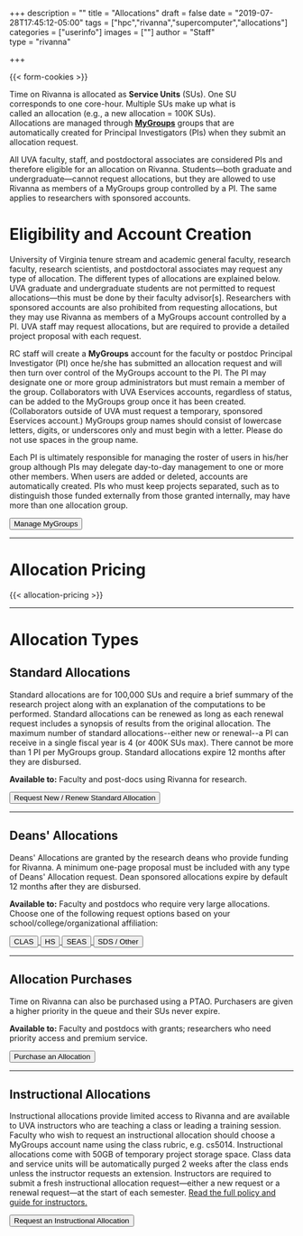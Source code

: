 +++
description = ""
title = "Allocations"
draft = false
date = "2019-07-28T17:45:12-05:00"
tags = ["hpc","rivanna","supercomputer","allocations"]
categories = ["userinfo"]
images = [""]
author = "Staff"  
type = "rivanna"

+++

{{< form-cookies >}}

<script>
var user_token = getCookie("__user_token");
</script>

<div class="bd-callout bd-callout-warning">
<div style="float:right;margin:2rem;"><i class="fas fa-user-clock fa-5x" aria-hidden="true"></i></div>
<p>Time on Rivanna is allocated as <b>Service Units</b> (SUs). One SU corresponds to one core-hour. Multiple SUs make up what is called an allocation (e.g., a new allocation = 100K SUs). Allocations are managed through <a href="https://mygroups.virginia.edu/" target="_new" style="font-weight:bold;">MyGroups</a> groups that are automatically created for Principal Investigators (PIs) when they submit an allocation request. </p>
<p>All UVA faculty, staff, and postdoctoral associates are considered PIs and therefore eligible for an allocation on Rivanna. Students—both graduate and undergraduate—cannot request allocations, but they are allowed to use Rivanna as members of a MyGroups group controlled by a PI. The same applies to researchers with sponsored accounts.</p>
</div>

# Eligibility and Account Creation

University of Virginia tenure stream and academic general faculty, research faculty, research scientists, and postdoctoral associates may request any type of allocation. The different types of allocations are explained below. UVA graduate and undergraduate students are not permitted to request allocations—this must be done by their faculty advisor[s]. Researchers with sponsored accounts are also prohibited from requesting allocations, but they may use Rivanna as members of a MyGroups account controlled by a PI. UVA staff may request allocations, but are required to provide a detailed project proposal with each request.

RC staff will create a **MyGroups** account for the faculty or postdoc Principal Investigator (PI) once he/she has submitted an allocation request and will then turn over control of the MyGroups account to the PI. The PI may designate one or more group administrators but must remain a member of the group. Collaborators with UVA Eservices accounts, regardless of status, can be added to the MyGroups group once it has been created. (Collaborators outside of UVA must request a temporary, sponsored Eservices account.) MyGroups group names should consist of lowercase letters, digits, or underscores only and must begin with a letter. Please do not use spaces in the group name.

Each PI is ultimately responsible for managing the roster of users in his/her group although PIs may delegate day-to-day management to one or more other members. When users are added or deleted, accounts are automatically created. PIs who must keep projects separated, such as to distinguish those funded externally from those granted internally, may have more than one allocation group. 

[<button class="btn btn-warning">Manage MyGroups</button>](https://mygroups.virginia.edu/)

- - -

# Allocation Pricing

{{< allocation-pricing >}}

- - -

# Allocation Types

## Standard Allocations
Standard allocations are for 100,000 SUs and require a brief summary of the research project along with an explanation of the computations to be performed. Standard allocations can be renewed as long as each renewal request includes a synopsis of results from the original allocation. The maximum number of standard allocations--either new or renewal--a PI can receive in a single fiscal year is 4 (or 400K SUs max). There cannot be more than 1 PI per MyGroups group. Standard allocations expire 12 months after they are disbursed. 

**Available to:** Faculty and post-docs using Rivanna for research.

[<button class="btn btn-primary">Request New / Renew Standard Allocation</button>](/form/allocation-standard/)

- - -

## Deans' Allocations
Deans' Allocations are granted by the research deans who provide funding for Rivanna. A minimum one-page proposal must be included with any type of Deans' Allocation request. Dean sponsored allocations expire by default 12 months after they are disbursed.

**Available to:** Faculty and postdocs who require very large allocations. Choose one of the following request options based on your school/college/organizational affiliation:

<a href="/form/allocation-dean/?sponsor=cas">
  <button class="btn btn-primary">CLAS</button>
</a>
<a href="/form/allocation-dean/?sponsor=hs">
  <button class="btn btn-primary">HS</button>
</a>
<a href="/form/allocation-dean/?sponsor=seas">
  <button class="btn btn-primary">SEAS</button>
</a>
<a href="/form/allocation-dean/?sponsor=dsi">
  <button class="btn btn-primary">SDS / Other</button>
</a>

- - -

## Allocation Purchases
Time on Rivanna can also be purchased using a PTAO. Purchasers are given a higher priority in the queue and their SUs never expire.

**Available to:** Faculty and postdocs with grants; researchers who need priority access and premium service.

<a href="/form/allocation-purchase/">
  <button class="btn btn-primary">Purchase an Allocation</button>
</a>

- - -

## Instructional Allocations
Instructional allocations provide limited access to Rivanna and are available to UVA instructors who are teaching a class or leading a training session. Faculty who wish to request an instructional allocation should choose a MyGroups account name using the class rubric, e.g. cs5014. Instructional allocations come with 50GB of temporary project storage space. Class data and service units will be automatically purged 2 weeks after the class ends unless the instructor requests an extension. Instructors are required to submit a fresh instructional allocation request—either a new request or a renewal request—at the start of each semester.
<a href="/education/rivanna-instructional/" target="_blank">Read the full policy and guide for instructors.</a>
<a href="/form/allocation-instructional/">

  <button class="btn btn-primary">Request an Instructional Allocation</button>
</a>
